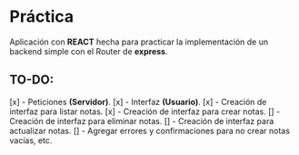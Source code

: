 # Práctica

Aplicación con **REACT** hecha para practicar la implementación de un backend simple con el Router de **express**.

## TO-DO:

[x] - Peticiones **(Servidor)**.
[x] - Interfaz **(Usuario)**.
[x] - Creación de interfaz para listar notas.
[x] - Creación de interfaz para crear notas.
[] - Creación de interfaz para eliminar notas.
[] - Creación de interfaz para actualizar notas.
[] - Agregar errores y confirmaciones para no crear notas vacías, etc.
